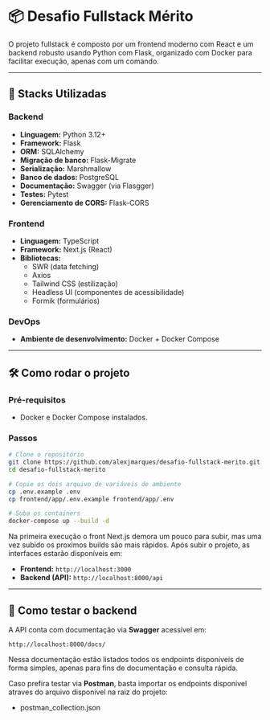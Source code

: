 # 📦 Desafio Fullstack Mérito

O projeto fullstack é composto por um frontend moderno com React e um backend robusto usando Python com Flask, organizado com Docker para facilitar execução, apenas com um comando.

---

## 🚀 Stacks Utilizadas

### Backend
- **Linguagem:** Python 3.12+
- **Framework:** Flask
- **ORM:** SQLAlchemy
- **Migração de banco:** Flask-Migrate
- **Serialização:** Marshmallow
- **Banco de dados:** PostgreSQL
- **Documentação:** Swagger (via Flasgger)
- **Testes:** Pytest
- **Gerenciamento de CORS:** Flask-CORS

### Frontend
- **Linguagem:** TypeScript
- **Framework:** Next.js (React)
- **Bibliotecas:**
  - SWR (data fetching)
  - Axios
  - Tailwind CSS (estilização)
  - Headless UI (componentes de acessibilidade)
  - Formik (formulários)

### DevOps
- **Ambiente de desenvolvimento:** Docker + Docker Compose

---

## 🛠️ Como rodar o projeto

### Pré-requisitos

- Docker e Docker Compose instalados.

### Passos

```bash
# Clone o repositório
git clone https://github.com/alexjmarques/desafio-fullstack-merito.git
cd desafio-fullstack-merito

# Copie os dois arquivo de variáveis de ambiente
cp .env.example .env
cp frontend/app/.env.example frontend/app/.env

# Suba os containers
docker-compose up --build -d
```

Na primeira execução o front Next.js demora um pouco para subir, mas uma vez subido os proximos builds são mais rápidos.
Após subir o projeto, as interfaces estarão disponíveis em:

- **Frontend:** `http://localhost:3000`
- **Backend (API):** `http://localhost:8000/api`

---

## 📘 Como testar o backend

A API conta com documentação via **Swagger** acessível em:

```url
http://localhost:8000/docs/
```

Nessa documentação estão listados todos os endpoints disponíveis de forma simples, apenas para fins de documentação e consulta rápida.

Caso prefira testar via **Postman**, basta importar os endpoints disponivel atraves do arquivo disponivel na raiz do projeto:

- postman_collection.json
